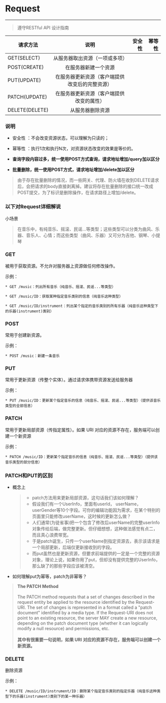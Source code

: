 
# Request
---
> 遵守RESTful API 设计指南


| 请求方法       | 说明           | 安全性         | 幂等性         |
| ----------------- |:-------------:| --------:|  --------: |
| GET(SELECT)          | 从服务器取出资源（一项或多项） | <i class="el-icon-circle-check" style="color:green"></i> | <i class="el-icon-circle-check" style="color:green"></i> |
| POST(CREATE)          | 在服务器新建一个资源      |   <i class="el-icon-circle-close" style="color:red"></i> | <i class="el-icon-circle-close" style="color:red"></i> |
| PUT(UPDATE)        | 在服务器更新资源（客户端提供改变后的完整资源）       |    <i class="el-icon-circle-close" style="color:red"></i> |  <i class="el-icon-circle-check" style="color:green"></i> |
| PATCH(UPDATE)        | 在服务器更新资源（客户端提供改变的属性）      |    <i class="el-icon-circle-close" style="color:red"></i> |  <i class="el-icon-circle-close" style="color:red"></i> |
| DELETE(DELETE)        | 从服务器删除资源      |    <i class="el-icon-circle-close" style="color:red"></i> |  <i class="el-icon-circle-check" style="color:green"></i> |


### 说明
* 安全性 ：不会改变资源状态，可以理解为只读的；

* 幂等性 ：执行1次和执行N次，对资源状态改变的效果是等价的。
* **查询字段内容过多，统一使用POST方式查询，请求地址增加/query加以区分**
* **批量删除，统一使用POST方式，请求地址增加/delete加以区分**
> 由于存在批量删除的情况，而一些网关、代理、防火墙在收到DELETE请求后，会把请求的body直接剥离掉。建议将存在批量删除的接口统一改成POST提交，为了标识是删除操作，在请求路径上增加/delete。


### 以下对Request详细解说
小场景
> 在音乐中，有纯音乐、摇滚、民谣...等类型；这些类型可以分类为曲风、乐器、音乐人、心情；而这些类型（曲风、乐器）又可分为吉他、钢琴、小提琴


### GET
被用于获取资源。不允许对服务器上资源做任何修改操作。

示例：
```
* GET /music：列出所有音乐（纯音乐、摇滚、民谣...等类型）

* GET /music/ID：获取某种指定音乐类别的信息（纯音乐这种类型）

* GET /music/ID/instrument：列出某个指定的音乐类别的所有乐器（纯音乐这种类型下的乐器(instrument)类别）
```

### POST
常用于创建新资源。

示例：
```
* POST /music：新建一条音乐
```
 
### PUT
常用于更新资源（传整个实体）。通过请求体携带资源发送给服务器

示例：
```
* PUT /music/ID：更新某个指定音乐的信息（纯音乐、摇滚、民谣...等类型）（提供该音乐类型的全部信息）
```
 
### PATCH
常用于更新局部资源（传指定属性）。如果 URI 对应的资源不存在，服务端可以创建一个新资源


示例：
```
* PATCH /music/ID：更新某个指定音乐的信息（纯音乐、摇滚、民谣...等类型）（提供该音乐类型的部分信息）
```

### PATCH和PUT的区别
* 概念上
    > * patch方法用来更新局部资源，这句话我们该如何理解？
    > * 假设我们有一个UserInfo，里面有userId， userName， userGender等10个字段。可你的编辑功能因为需求，在某个特别的页面里只能修改userName，这时候的更新怎么做？
    > * 人们通常(为徒省事)把一个包含了修改后userName的完整userInfo对象传给后端，做完整更新。但仔细想想，这种做法感觉有点二，而且真心浪费带宽。 
    > * 于是patch诞生，只传一个userName到指定资源去，表示该请求是一个局部更新，后端仅更新接收到的字段。
    > * 而put虽然也是更新资源，但要求前端提供的一定是一个完整的资源对象，理论上说，如果你用了put，但却没有提供完整的UserInfo，那么缺了的那些字段应该被清空。
* 如何理解put为幂等，patch为非幂等？
> **The PATCH Method** <br><br>The PATCH method requests that a set of changes described in the<br>request entity be applied to the resource identified by the Request-<br>URI. The set of changes is represented in a format called a "patch<br>document" identified by a media type. If the Request-URI does not<br>point to an existing resource, the server MAY create a new resource,<br>depending on the patch document type (whether it can logically modify a null resource) and permissions, etc.<br><br>**其中有很重要一句说明，如果 URI 对应的资源不存在，服务端可以创建一个新资源。**


### DELETE
删除资源

示例：
```
* DELETE /music/ID/instrument/ID：删除某个指定音乐类别的指定乐器（纯音乐这种类型下的乐器(instrument)类别下的某一种乐器）
```



